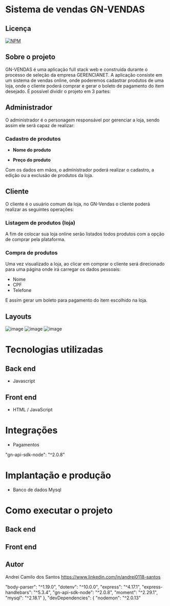 # Sistema de vendas  GN-VENDAS

## Licença  
[![NPM](https://img.shields.io/npm/l/react)](https://github.com/andrei0118/gn-vendas/blob/master/LICENSE)

## Sobre o projeto
GN-VENDAS é uma aplicação full stack web e construída durante o processo de seleção da empresa GERENCIANET. A aplicação consiste em um sistema de vendas online, onde poderemos cadastrar produtos de uma loja, onde o cliente poderá comprar e gerar o boleto de pagamento do item desejado.
É possível dividir o projeto em 3 partes:
## Administrador
O administrador é o personagem responsável por gerenciar a loja, sendo assim ele será capaz de realizar:
### Cadastro de produtos
- **Nome do produto**

- **Preço do produto**

Com os dados em mãos, o administrador poderá realizar o cadastro, a edição ou a exclusão de produtos da loja.
## Cliente
O cliente é o usuário comum da loja, no GN-Vendas o cliente poderá realizar as seguintes operações:
### Listagem de produtos (loja)
A fim de colocar sua loja online serão listados todos produtos com a opção de comprar pela plataforma.
### Compra de produtos
Uma vez visualizado a loja, ao clicar em comprar o cliente será direcionado para uma página onde irá carregar os dados pessoais:
- Nome
-  CPF 
-  Telefone

E assim gerar um boleto para pagamento do item escolhido na loja.


##  Layouts  
![image](https://user-images.githubusercontent.com/75299828/138769853-93ec4746-5bdb-4d9c-914c-c09423c1aed4.png)
![image](https://user-images.githubusercontent.com/75299828/138769907-a2f76847-1ef7-4675-9529-0452a7fa23f7.png)
![image](https://user-images.githubusercontent.com/75299828/138776963-e7b345c3-6fe4-4095-a4aa-c0537e6aae06.png)


# Tecnologias utilizadas
## Back end
- Javascript

## Front end
-	HTML / JavaScript
# Integrações
-	Pagamentos

"gn-api-sdk-node": "^2.0.8"


# Implantação e produção
-	Banco de dados Mysql

# Como executar o projeto

## Back end

## Front end


## Autor
Andrei Camilo dos Santos
https://www.linkedin.com/in/andrei0118-santos


  "body-parser": "^1.19.0",
    "dotenv": "^10.0.0",
    "express": "^4.17.1",
    "express-handlebars": "^5.3.4",
    "gn-api-sdk-node": "^2.0.8",
    "moment": "^2.29.1",
    "mysql": "^2.18.1"
  },
  "devDependencies": {
    "nodemon": "^2.0.13"
